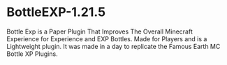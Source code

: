 # BottleEXP-1.21.5
Bottle Exp is a Paper Plugin That Improves The Overall Minecraft Experience for Experience and EXP Bottles. Made for Players and is a Lightweight plugin. It was made in a day to replicate the Famous Earth MC Bottle XP Plugins.
